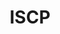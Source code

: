---
title: "ISCP"
description: "A website redesign and build for a non-profit contemporary art center in Brooklyn, NY. This site features a minimal design with unique typography, extensive archives and photo galleries, an interactive alumni map and secure login for artists and board members."
date: ""
featured: false
gallery: 
- 
  url: "/assets/images/ISCP.jpg"
  caption: " "
- 
  url: "/assets/images/iscp-map-1.png"
  caption: " "
tags: "development,nonprofit,art"
---